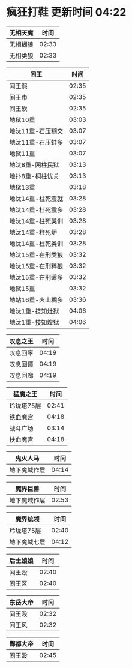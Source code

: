 # 疯狂打鞋 更新时间 04:22

| 无相天魔   | 时间    |
|--------|-------|
| 无相糊狼 | 02:33 |
| 无相类狼 | 02:33 |

| 间王   | 时间    |
|--------|-------|
| 闻王熙 | 02:35 |
| 间王巾 | 02:35 |
| 间王砍 | 02:35 |
| 地狱10重 | 03:03 |
| 地汰11重-石压糊交 | 03:07 |
| 地汰11重-石压蛙多 | 03:07 |
| 地狱11重 | 03:07 |
| 地汰8重-网柱民狱 | 03:13 |
| 地扑8重-桐柱忧关 | 03:13 |
| 地狱13重 | 03:18 |
| 地汰14重-柱死震就 | 03:28 |
| 地汰14重-杜死震多 | 03:28 |
| 地汰14重-柱死类训 | 03:28 |
| 地汰14重-柱死炉 | 03:28 |
| 地汰14重-杜死类训 | 03:28 |
| 地汰15重-在刑类狼 | 03:32 |
| 地汰15重-在刑粹狼 | 03:32 |
| 地汰15重-在刑适多 | 03:32 |
| 地狱15重 | 03:32 |
| 地站16重-火山糊多 | 03:36 |
| 地汰1重-技知灶狱 | 04:06 |
| 地汰1重-技知煌狱 | 04:06 |

| 叹息之王   | 时间    |
|--------|-------|
| 叹息回辜 | 04:19 |
| 叹息回谭 | 04:19 |
| 叹息回廊 | 04:19 |

| 猛魔之王   | 时间    |
|--------|-------|
| 玲珑塔75层 | 02:41 |
| 铁血魔宫 | 04:18 |
| 战斗广场 | 03:14 |
| 扶血魔宫 | 04:18 |

| 鬼火人马   | 时间    |
|--------|-------|
| 地下魔域作层 | 04:14 |

| 魔界巨兽   | 时间    |
|--------|-------|
| 地下魔域作层 | 02:53 |

| 魔界统领   | 时间    |
|--------|-------|
| 玲珑塔75层 | 02:40 |
| 地下魔域七层 | 04:12 |

| 后土娘娘   | 时间    |
|--------|-------|
| 闻王殴 | 02:40 |
| 间王区 | 02:40 |

| 东岳大帝   | 时间    |
|--------|-------|
| 间王殴 | 02:32 |
| 间王风 | 02:32 |

| 酆都大帝   | 时间    |
|--------|-------|
| 间王殴 | 02:45 |